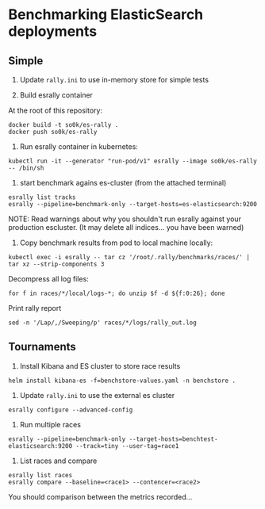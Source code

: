 # Benchmarking ElasticSearch deployments

## Simple

1. Update `rally.ini` to use in-memory store for simple tests

1. Build esrally container

At the root of this repository:
```
docker build -t so0k/es-rally .
docker push so0k/es-rally
```

1. Run esrally container in kubernetes:

```
kubectl run -it --generator "run-pod/v1" esrally --image so0k/es-rally -- /bin/sh
```

1. start benchmark agains es-cluster (from the attached terminal)

```
esrally list tracks
esrally --pipeline=benchmark-only --target-hosts=es-elasticsearch:9200
```

NOTE: Read warnings about why you shouldn't run esrally against your production escluster.
(It may delete all indices... you have been warned)

1. Copy benchmark results from pod to local machine locally:

```
kubectl exec -i esrally -- tar cz '/root/.rally/benchmarks/races/' | tar xz --strip-components 3
```

Decompress all log files:
```
for f in races/*/local/logs-*; do unzip $f -d ${f:0:26}; done
```

Print rally report
```
sed -n '/Lap/,/Sweeping/p' races/*/logs/rally_out.log
```

## Tournaments

1. Install Kibana and ES cluster to store race results

```
helm install kibana-es -f=benchstore-values.yaml -n benchstore .
```

1. Update `rally.ini` to use the external es cluster

```
esrally configure --advanced-config
```

1. Run multiple races

```
esrally --pipeline=benchmark-only --target-hosts=benchtest-elasticsearch:9200 --track=tiny --user-tag=race1
```

1. List races and compare

```
esrally list races
esrally compare --baseline=<race1> --contencer=<race2>
```

You should comparison between the metrics recorded...
